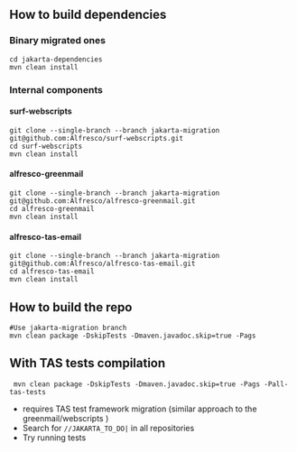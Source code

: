 ## How to build dependencies

### Binary migrated ones
```shell
cd jakarta-dependencies
mvn clean install
```

### Internal components

#### surf-webscripts
```shell
git clone --single-branch --branch jakarta-migration git@github.com:Alfresco/surf-webscripts.git
cd surf-webscripts
mvn clean install
```

#### alfresco-greenmail
```shell
git clone --single-branch --branch jakarta-migration git@github.com:Alfresco/alfresco-greenmail.git
cd alfresco-greenmail
mvn clean install
```

#### alfresco-tas-email
```shell
git clone --single-branch --branch jakarta-migration git@github.com:Alfresco/alfresco-tas-email.git
cd alfresco-tas-email
mvn clean install
```

## How to build the repo
```shell
#Use jakarta-migration branch
mvn clean package -DskipTests -Dmaven.javadoc.skip=true -Pags
```

## With TAS tests compilation
```shell
 mvn clean package -DskipTests -Dmaven.javadoc.skip=true -Pags -Pall-tas-tests
```
* requires TAS test framework migration (similar approach to the greenmail/webscripts )
* Search for `//JAKARTA_TO_DO|` in all repositories
* Try running tests